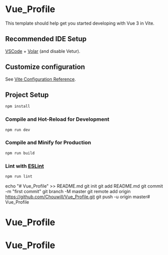 # Vue_Profile

This template should help get you started developing with Vue 3 in Vite.

## Recommended IDE Setup

[VSCode](https://code.visualstudio.com/) + [Volar](https://marketplace.visualstudio.com/items?itemName=Vue.volar) (and disable Vetur).

## Customize configuration

See [Vite Configuration Reference](https://vitejs.dev/config/).

## Project Setup

```sh
npm install
```

### Compile and Hot-Reload for Development

```sh
npm run dev
```

### Compile and Minify for Production

```sh
npm run build
```

### Lint with [ESLint](https://eslint.org/)

```sh
npm run lint

```


echo "# Vue_Profile" >> README.md
git init
git add README.md
git commit -m "first commit"
git branch -M master
git remote add origin https://github.com/Chouwill/Vue_Profile.git
git push -u origin master# Vue_Profile
# Vue_Profile
# Vue_Profile
